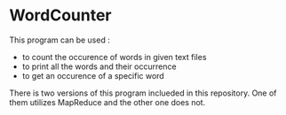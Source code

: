 # WordCounter
This program can be used :
  - to count the occurence of words in given text files
  - to print all the words and their occurrence
  - to get an occurence of a specific word

There is two versions of this program inclueded in this repository. One of them utilizes MapReduce and the other one does not. 

